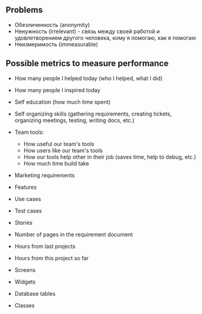 ## Problems

- Обезличенность (anonymity)
- Ненужность (irrelevant) -  связь между своей работой и удовлетворением другого человека, кому я помогаю, как я помогаю
- Неизмеримость (immeasurable)



## Possible metrics to measure performance

- How many people I helped today (who I helped, what I did)
- How many people I inspired today
- Self education (how much time spent)
- Self organizing skills (gathering requirements, creating tickets, organizing meetings, testing, writing docs, etc.)

- Team tools:
  - How useful our team's tools
  - How users like our team's tools
  - How our tools help other in their job (saves time, help to debug, etc.)
  - How much time build take


- Marketing requirements
- Features
- Use cases
- Test cases
- Stories
- Number of pages in the requirement document
- Hours from last projects
- Hours from this project so far
- Screens
- Widgets
- Database tables
- Classes
